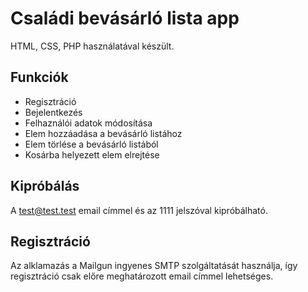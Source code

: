# Családi bevásárló lista app

HTML, CSS, PHP használatával készült.

## Funkciók

- Regisztráció
- Bejelentkezés
- Felhaználói adatok módosítása
- Elem hozzáadása a bevásárló listához
- Elem törlése a bevásárló listából
- Kosárba helyezett elem elrejtése

## Kipróbálás

A test@test.test email címmel és az 1111 jelszóval kipróbálható.

## Regisztráció

Az alklamazás a Mailgun ingyenes SMTP szolgáltatását használja, így regisztráció csak előre meghatározott email címmel lehetséges. 
